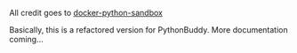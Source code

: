 All credit goes to [docker-python-sandbox](https://github.com/christophetd/docker-python-sandbox)

Basically, this is a refactored version for PythonBuddy. More documentation coming...

